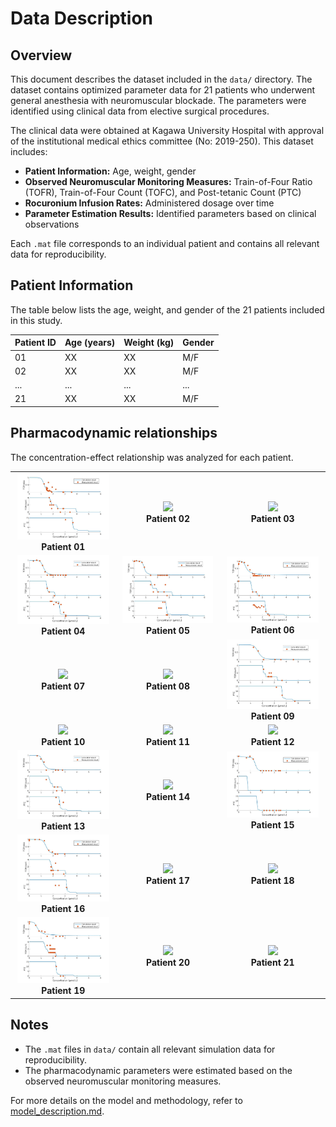 # Data Description

## Overview
This document describes the dataset included in the `data/` directory. The dataset contains optimized parameter data for 21 patients who underwent general anesthesia with neuromuscular blockade. The parameters were identified using clinical data from elective surgical procedures.

The clinical data were obtained at Kagawa University Hospital with approval of the institutional medical ethics committee (No: 2019-250). This dataset includes:
- **Patient Information:** Age, weight, gender
- **Observed Neuromuscular Monitoring Measures:** Train-of-Four Ratio (TOFR), Train-of-Four Count (TOFC), and Post-tetanic Count (PTC)
- **Rocuronium Infusion Rates:** Administered dosage over time
- **Parameter Estimation Results:** Identified parameters based on clinical observations

Each `.mat` file corresponds to an individual patient and contains all relevant data for reproducibility.


## Patient Information
The table below lists the age, weight, and gender of the 21 patients included in this study.

| Patient ID | Age (years) | Weight (kg) | Gender |
|------------|------------|------------|--------|
| 01         | XX         | XX         | M/F    |
| 02         | XX         | XX         | M/F    |
| ...        | ...        | ...        | ...    |
| 21         | XX         | XX         | M/F    |


## Pharmacodynamic relationships 

The concentration-effect relationship was analyzed for each patient. 


<table align="center">
  <tr>
    <td align="center"><img src="images/patient_01.jpg" width="95%"><br><b>Patient 01</b></td>
    <td align="center"><img src="images/patient_02.jpg" width="95%"><br><b>Patient 02</b></td>
    <td align="center"><img src="images/patient_03.jpg" width="95%"><br><b>Patient 03</b></td>
  </tr>
  <tr>
    <td align="center"><img src="images/patient_04.jpg" width="95%"><br><b>Patient 04</b></td>
    <td align="center"><img src="images/patient_05.jpg" width="95%"><br><b>Patient 05</b></td>
    <td align="center"><img src="images/patient_06.jpg" width="95%"><br><b>Patient 06</b></td>
  </tr>
  <tr>
    <td align="center"><img src="images/patient_07.jpg" width="95%"><br><b>Patient 07</b></td>
    <td align="center"><img src="images/patient_08.jpg" width="95%"><br><b>Patient 08</b></td>
    <td align="center"><img src="images/patient_09.jpg" width="95%"><br><b>Patient 09</b></td>
  </tr>
  <tr>
    <td align="center"><img src="images/patient_10.jpg" width="95%"><br><b>Patient 10</b></td>
    <td align="center"><img src="images/patient_11.jpg" width="95%"><br><b>Patient 11</b></td>
    <td align="center"><img src="images/patient_12.jpg" width="95%"><br><b>Patient 12</b></td>
  </tr>
  <tr>
    <td align="center"><img src="images/patient_13.jpg" width="95%"><br><b>Patient 13</b></td>
    <td align="center"><img src="images/patient_14.jpg" width="95%"><br><b>Patient 14</b></td>
    <td align="center"><img src="images/patient_15.jpg" width="95%"><br><b>Patient 15</b></td>
  </tr>
  <tr>
    <td align="center"><img src="images/patient_16.jpg" width="95%"><br><b>Patient 16</b></td>
    <td align="center"><img src="images/patient_17.jpg" width="95%"><br><b>Patient 17</b></td>
    <td align="center"><img src="images/patient_18.jpg" width="95%"><br><b>Patient 18</b></td>
  </tr>
  <tr>
    <td align="center"><img src="images/patient_19.jpg" width="95%"><br><b>Patient 19</b></td>
    <td align="center"><img src="images/patient_20.jpg" width="95%"><br><b>Patient 20</b></td>
    <td align="center"><img src="images/patient_21.jpg" width="95%"><br><b>Patient 21</b></td>
  </tr>
</table>

## Notes
- The `.mat` files in `data/` contain all relevant simulation data for reproducibility.
- The pharmacodynamic parameters were estimated based on the observed neuromuscular monitoring measures.

For more details on the model and methodology, refer to [model_description.md](model_description.md).
